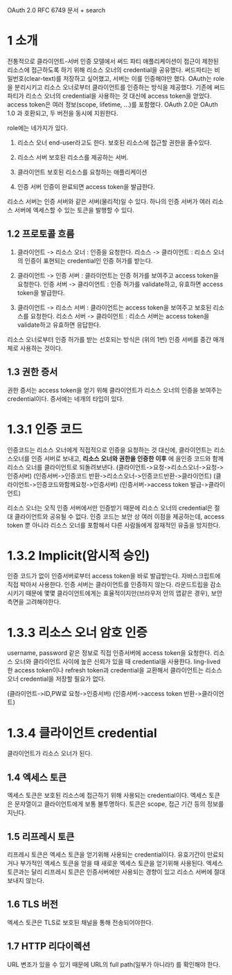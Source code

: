 OAuth 2.0 RFC 6749 문서 + search

1 소개
====
전통적으로 클라이언트-서버 인증 모델에서 써드 파티 애플리케이션이 접근이 제한된 리소스에 접근하도록 하기 위해 리소스 오너의 credential을 공유했다.
써드파티는 비밀번호(clear-text)를 저장하고 싶어했고, 서버는 이를 인증해야만 했다.
OAuth는 role을 분리시키고 리소스 오너로부터 클라이언트를 인증하는 방식을 제공했다. 기존에 써드 파티가 리소스 오너의 credential을 사용하는 것 대신에 access token을 얻었다.
access token은 여러 정보(scope, lifetime, ...)를 포함했다.
OAuth 2.0은 OAuth 1.0 과 호환되고, 두 버전을 동시에 지원한다.

role에는 네가지가 있다.

1. 리소스 오너
end-user라고도 한다. 보호된 리소스에 접근할 권한을 줄수있다.

2. 리소스 서버
보호된 리소스를 제공하는 서버. 

3. 클라이언트
보호된 리소스를 요청하는 애플리케이션

4. 인증 서버
인증이 완료되면 access token을 발급한다.

리소스 서버는 인증 서버와 같은 서버(물리적)일 수 있다. 하나의 인증 서버가 여러 리소스 서버에 엑세스할 수 있는 토큰을 발행할 수 있다.

1.2 프로토콜 흐름
----

1. 클라이언트 -> 리소스 오너 : 인증을 요청한다. 
   리소스 -> 클라이언트 : 리소스 오너의 인증이 표현되는 credential인 인증 허가를 받는다. 
 
2. 클라이언트 -> 인증 서버 : 클라이언트는 인증 허가를 보여주고 access token을 요청한다.
   인증 서버 -> 클라이언트 : 인증 허가를 validate하고, 유효하면 access token을 발급한다.
   
3. 클라이언트 -> 리소스 서버 : 클라이언트는 access token을 보여주고 보호된 리소스를 요청한다.
   리소스 서버 -> 클라이언트 : 리소스 서버는 access token을 validate하고 유효하면 응답한다.
   
리소스 오너로부터 인증 허가를 받는 선호되는 방식은 (위의 1번) 인증 서버를 중간 매개체로 사용하는 것이다.

1.3 권한 증서
----
권한 증서는 access token을 얻기 위해 클라이언트가 리소스 오너의 인증을 보여주는 credential이다. 증서에는 네개의 타입이 있다.

# 1.3.1 인증 코드
인증코드는 리소스 오너에게 직접적으로 인증을 요청하는 것 대신에, 클라이언트는 리소스오너를 인증 서버로 보내고, **리소스 오너와 권한을 인증한 이후** 에 을인증 코드와 함께 리소스 오너를 클라이언트로 되돌려보낸다.
(클라이언트->요청->리소스오너->요청->인증서버)
(인증서버->인증코드 반환->리소스오너->인증코드반환->클라이언트)
(클라이언트->인증코드와함께요청->인증서버)
(인증서버->access token 발급->클라이언트)

리소스 오너는 오직 인증 서버에서만 인증받기 때문에 리소스 오너의 credential은 절대 클라이언트와 공유될 수 없다. 인증 코드는 보안 상 여러 이점을 제공하는데, access token 뿐 아니라 리소스 오너를 포함해서 다른 사람들에게 잠재적인 유출을 방지한다.

# 1.3.2 Implicit(암시적 승인)
인증 코드가 없이 인증서버로부터 access token을 바로 발급받는다. 자바스크립트에 직접 박아서 사용한다. 인증 서버는 클라이언트를 인증하지 않는다. 라운드트립을 감소시키기 때문에 몇몇 클라이언트에게는 효율적이지만(브라우저 안의 앱같은 경우), 보안 측면을 고려해야한다.

# 1.3.3 리소스 오너 암호 인증
username, password 같은 정보로 직접 인증서버에 access token을 요청한다. 리소스 오너와 클라이언트 사이에 높은 신뢰가 있을 때 credential을 사용한다. ling-lived한 access token이나 refresh token과 credential을 교환해서 클라이언트는 리소스 오너 credential을 저장할 필요가 없다.

(클라이언트->ID,PW로 요청->인증서버)
(인증서버->access token 반환->클라이언트)

# 1.3.4 클라이언트 credential
클라이언트가 리소스 오너가 된다.

1.4 엑세스 토큰
----
엑세스 토큰은 보호된 리소스에 접근하기 위해 사용되는 credential이다. 엑세스 토큰은 문자열이고 클라이언트에게 보통 불투명하다. 토큰은 scope, 접근 기간 등의 정보를 지닌다.

1.5 리프레시 토큰
----
리프레시 토큰은 엑세스 토큰을 얻기위해 사용되는 credential이다. 유효기간이 만료되거나 부가적인 엑세스 토큰을 얻을 때 새로운 엑세스 토큰을 얻기위해 사용된다.
엑세스 토큰과는 달리 리프레시 토큰은 인증서버에만 사용되는 경향이 있고 리소스 서버에 절대 보내지 않는다.

1.6 TLS 버전
----
엑세스 토큰은 TLS로 보호된 채널을 통해 전송되어야한다.

1.7 HTTP 리다이렉션
----
URL 변조가 있을 수 있기 때문에 URL의 full path(일부가 아니라!) 를 확인해야 한다.


